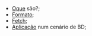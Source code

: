 - [Oque](https://i.imgur.com/kx5gcv1.png) são?;
- [Formato](https://i.imgur.com/wcVMV7j.png);
- [Fetch](https://i.imgur.com/OVD46ax.png);
- [Aplicação](https://i.imgur.com/VmFV1Vl.png) num cenário de BD;